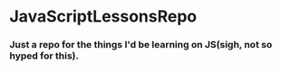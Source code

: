 # JavaScriptLessonsRepo
### Just a repo for the things I'd be learning on JS(sigh, not so hyped for this).

